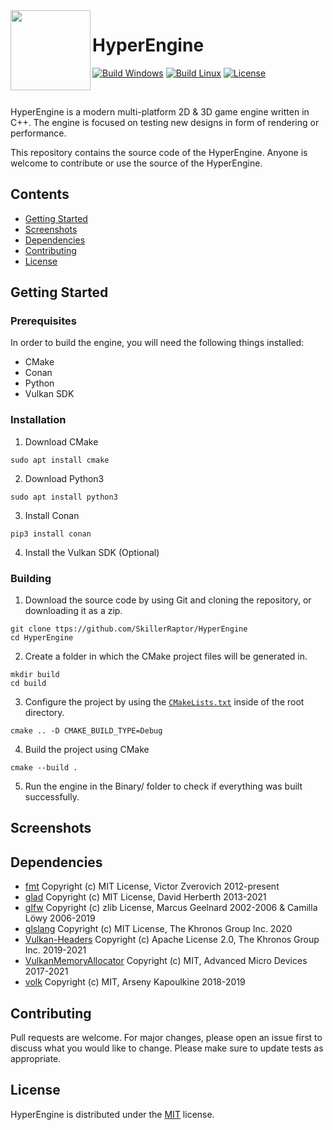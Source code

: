 <img src="./Development/Images/Branding.png" align="left" width="128px"/>

# HyperEngine
[![Build Windows](https://img.shields.io/github/workflow/status/SkillerRaptor/HyperEngine/build-windows?style=flat&label=Build%20Windows&logo=github)](https://github.com/SkillerRaptor/HyperEngine/blob/master/.github/workflows/build-windows.yml)
[![Build Linux](https://img.shields.io/github/workflow/status/SkillerRaptor/HyperEngine/build-linux?style=flat&label=Build%20Linux&logo=github)](https://github.com/SkillerRaptor/HyperEngine/blob/master/.github/workflows/build-linux.yml)
[![License](https://img.shields.io/badge/license-MIT-yellow?style=flat)](https://github.com/SkillerRaptor/HyperEngine/blob/master/LICENSE)

<br />

HyperEngine is a modern multi-platform 2D & 3D game engine written in C++.
The engine is focused on testing new designs in form of rendering or performance.

This repository contains the source code of the HyperEngine.
Anyone is welcome to contribute or use the source of the HyperEngine.

## Contents
- [Getting Started](#getting-started)
- [Screenshots](#screenshots)
- [Dependencies](#dependencies)
- [Contributing](#contributing)
- [License](#license)

## Getting Started

### Prerequisites
In order to build the engine, you will need the following things installed:
- CMake
- Conan
- Python
- Vulkan SDK

### Installation
1. Download CMake
```shell
sudo apt install cmake
```

2. Download Python3
```shell
sudo apt install python3
```

3. Install Conan
```shell
pip3 install conan
```

4. Install the Vulkan SDK (Optional)

### Building
1. Download the source code by using Git and cloning the repository, or downloading it as a zip.
```shell
git clone ttps://github.com/SkillerRaptor/HyperEngine
cd HyperEngine
```

2. Create a folder in which the CMake project files will be generated in.
```shell
mkdir build
cd build
```

3. Configure the project by using the <code><a href="https://github.com/SkillerRaptor/HyperEngine/blob/master/CMakeLists.txt">CMakeLists.txt</a></code> inside of the root directory.
```shell
cmake .. -D CMAKE_BUILD_TYPE=Debug
```

4. Build the project using CMake
```shell
cmake --build .
```

5. Run the engine in the Binary/ folder to check if everything was built successfully.

## Screenshots

## Dependencies
- [fmt](https://github.com/fmtlib/fmt/blob/master/LICENSE.rst) Copyright (c) MIT License, Victor Zverovich 2012-present
- [glad](https://github.com/Dav1dde/glad/blob/master/LICENSE) Copyright (c) MIT License, David Herberth 2013-2021
- [glfw](https://github.com/glfw/glfw/blob/master/LICENSE.md) Copyright (c) zlib License, Marcus Geelnard 2002-2006 & Camilla Löwy 2006-2019
- [glslang](https://github.com/KhronosGroup/glslang/blob/master/LICENSE.txt) Copyright (c) MIT License, The Khronos Group Inc. 2020
- [Vulkan-Headers](https://github.com/KhronosGroup/Vulkan-Headers/blob/master/LICENSE.txt) Copyright (c) Apache License 2.0, The Khronos Group Inc. 2019-2021
- [VulkanMemoryAllocator](https://github.com/GPUOpen-LibrariesAndSDKs/VulkanMemoryAllocator/blob/master/LICENSE.txt) Copyright (c) MIT, Advanced Micro Devices 2017-2021
- [volk](https://github.com/zeux/volk/blob/master/LICENSE.md) Copyright (c) MIT, Arseny Kapoulkine 2018-2019

## Contributing
Pull requests are welcome. For major changes, please open an issue first to discuss what you would like to change.
Please make sure to update tests as appropriate.

## License
HyperEngine is distributed under the [MIT](https://github.com/SkillerRaptor/HyperEngine/blob/master/LICENSE) license.
